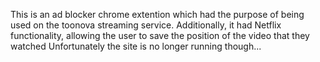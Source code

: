 This is an ad blocker chrome extention which had the purpose of being used on the toonova streaming service.
Additionally, it had Netflix functionality, allowing the user to save the position of the video that they watched
Unfortunately the site is no longer running though...

